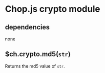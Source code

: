 Chop.js crypto module
=====================

dependencies
------------

none

$ch.crypto.md5(`str`)
---------------------

Returns the md5 value of `str`.

